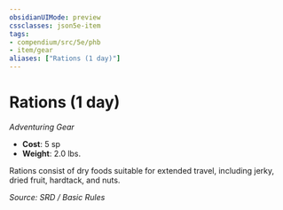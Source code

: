 ```yaml
---
obsidianUIMode: preview
cssclasses: json5e-item
tags:
- compendium/src/5e/phb
- item/gear
aliases: ["Rations (1 day)"]
---
```

# Rations (1 day)
*Adventuring Gear*  

- **Cost**: 5 sp
- **Weight**: 2.0 lbs.

Rations consist of dry foods suitable for extended travel, including jerky, dried fruit, hardtack, and nuts.

*Source: SRD / Basic Rules*